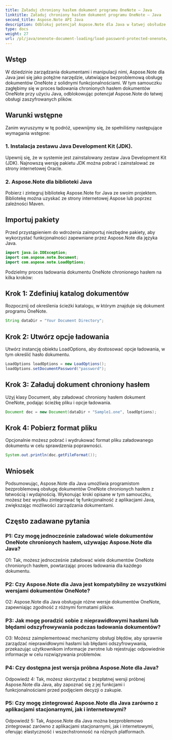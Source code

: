 ```yaml
---
title: Załaduj chroniony hasłem dokument programu OneNote — Java
linktitle: Załaduj chroniony hasłem dokument programu OneNote — Java
second_title: Aspose.Note API Java
description: Odblokuj potencjał Aspose.Note dla Java w łatwej obsłudze dokumentów OneNote chronionych hasłem. Ulepsz zarządzanie dokumentami Java dzięki Aspose.Note.
type: docs
weight: 27
url: /pl/java/onenote-document-loading/load-password-protected-onenote/
---
```

## Wstęp

W dziedzinie zarządzania dokumentami i manipulacji nimi, Aspose.Note dla Java jawi się jako potężne narzędzie, ułatwiające bezproblemową obsługę dokumentów OneNote z solidnymi funkcjonalnościami. W tym samouczku zagłębimy się w proces ładowania chronionych hasłem dokumentów OneNote przy użyciu Java, odblokowując potencjał Aspose.Note do łatwej obsługi zaszyfrowanych plików.

## Warunki wstępne

Zanim wyruszymy w tę podróż, upewnijmy się, że spełniliśmy następujące wymagania wstępne:

### 1. Instalacja zestawu Java Development Kit (JDK).

Upewnij się, że w systemie jest zainstalowany zestaw Java Development Kit (JDK). Najnowszą wersję pakietu JDK można pobrać i zainstalować ze strony internetowej Oracle.

### 2. Aspose.Note dla biblioteki Java

Pobierz i zintegruj bibliotekę Aspose.Note for Java ze swoim projektem. Bibliotekę można uzyskać ze strony internetowej Aspose lub poprzez zależności Maven.

## Importuj pakiety

Przed przystąpieniem do wdrożenia zaimportuj niezbędne pakiety, aby wykorzystać funkcjonalności zapewniane przez Aspose.Note dla języka Java.

```java
import java.io.IOException;
import com.aspose.note.Document;
import com.aspose.note.LoadOptions;
```

Podzielmy proces ładowania dokumentu OneNote chronionego hasłem na kilka kroków:

## Krok 1: Zdefiniuj katalog dokumentów

Rozpocznij od określenia ścieżki katalogu, w którym znajduje się dokument programu OneNote.

```java
String dataDir = "Your Document Directory";
```

## Krok 2: Utwórz opcje ładowania

Utwórz instancję obiektu LoadOptions, aby dostosować opcje ładowania, w tym określić hasło dokumentu.

```java
LoadOptions loadOptions = new LoadOptions();
loadOptions.setDocumentPassword("password");
```

## Krok 3: Załaduj dokument chroniony hasłem

Użyj klasy Document, aby załadować chroniony hasłem dokument OneNote, podając ścieżkę pliku i opcje ładowania.

```java
Document doc = new Document(dataDir + "Sample1.one", loadOptions);
```

## Krok 4: Pobierz format pliku

Opcjonalnie możesz pobrać i wydrukować format pliku załadowanego dokumentu w celu sprawdzenia poprawności.

```java
System.out.println(doc.getFileFormat());
```

## Wniosek

Podsumowując, Aspose.Note dla Java umożliwia programistom bezproblemową obsługę dokumentów OneNote chronionych hasłem z łatwością i wydajnością. Wykonując kroki opisane w tym samouczku, możesz bez wysiłku zintegrować tę funkcjonalność z aplikacjami Java, zwiększając możliwości zarządzania dokumentami.

## Często zadawane pytania

### P1: Czy mogę jednocześnie załadować wiele dokumentów OneNote chronionych hasłem, używając Aspose.Note dla Java?

O1: Tak, możesz jednocześnie załadować wiele dokumentów OneNote chronionych hasłem, powtarzając proces ładowania dla każdego dokumentu.

### P2: Czy Aspose.Note dla Java jest kompatybilny ze wszystkimi wersjami dokumentów OneNote?

O2: Aspose.Note dla Java obsługuje różne wersje dokumentów OneNote, zapewniając zgodność z różnymi formatami plików.

### P3: Jak mogę poradzić sobie z nieprawidłowymi hasłami lub błędami odszyfrowywania podczas ładowania dokumentów?

O3: Możesz zaimplementować mechanizmy obsługi błędów, aby sprawnie zarządzać nieprawidłowymi hasłami lub błędami odszyfrowywania, przekazując użytkownikom informacje zwrotne lub rejestrując odpowiednie informacje w celu rozwiązywania problemów.

### P4: Czy dostępna jest wersja próbna Aspose.Note dla Java?

Odpowiedź 4: Tak, możesz skorzystać z bezpłatnej wersji próbnej Aspose.Note dla Java, aby zapoznać się z jej funkcjami i funkcjonalnościami przed podjęciem decyzji o zakupie.

### P5: Czy mogę zintegrować Aspose.Note dla Java zarówno z aplikacjami stacjonarnymi, jak i internetowymi?

Odpowiedź 5: Tak, Aspose.Note dla Java można bezproblemowo zintegrować zarówno z aplikacjami stacjonarnymi, jak i internetowymi, oferując elastyczność i wszechstronność na różnych platformach.
